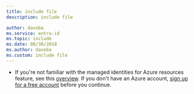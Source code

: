 ```yaml
---
title: include file
description: include file

author: daveba
ms.service: entra-id
ms.topic: include
ms.date: 08/30/2018
ms.author: daveba
ms.custom: include file
---
```


- If you're not familiar with the managed identities for Azure resources feature, see this [overview](~/identity/managed-identities-azure-resources/overview.md). If you don't have an Azure account, [sign up for a free account](https://azure.microsoft.com/free/) before you continue.